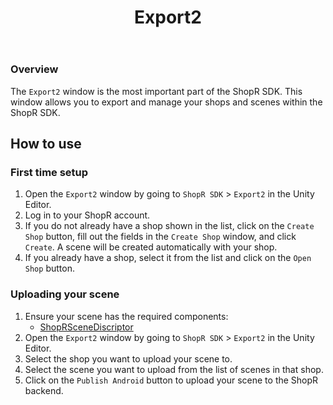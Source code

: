 ﻿---
title: Export2
sidebar_position: 15
---

### Overview
The `Export2` window is the most important part of the ShopR SDK. This window allows you to export and manage your shops and scenes within the ShopR SDK.

## How to use
### First time setup
1. Open the `Export2` window by going to `ShopR SDK` > `Export2` in the Unity Editor.
2. Log in to your ShopR account.
3. If you do not already have a shop shown in the list, click on the `Create Shop` button, fill out the fields in the `Create Shop` window, and click `Create`. A scene will be created automatically with your shop.
4. If you already have a shop, select it from the list and click on the `Open Shop` button.

### Uploading your scene
1. Ensure your scene has the required components:
   - [ShopRSceneDiscriptor](/docs/Components/ShopRSceneDiscriptor.md)
2. Open the `Export2` window by going to `ShopR SDK` > `Export2` in the Unity Editor.
3. Select the shop you want to upload your scene to.
4. Select the scene you want to upload from the list of scenes in that shop.
5. Click on the `Publish Android` button to upload your scene to the ShopR backend.